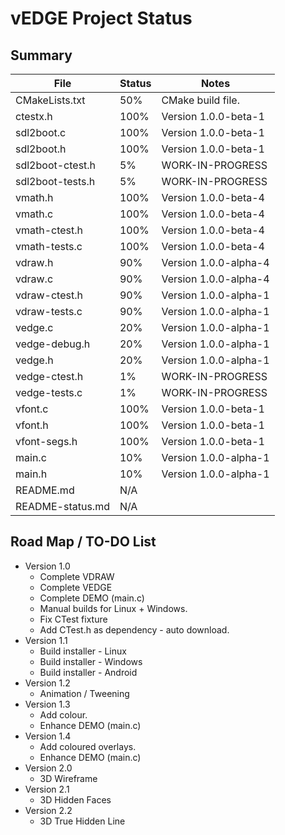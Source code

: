# vEDGE Project Status


## Summary

| File             | Status | Notes |
| ---------------- | ------ | -----------------------------------------------|
| CMakeLists.txt   |  50%   | CMake build file. |
| ctestx.h         | 100%   | Version 1.0.0-beta-1 |
| sdl2boot.c       | 100%   | Version 1.0.0-beta-1 |
| sdl2boot.h       | 100%   | Version 1.0.0-beta-1 |
| sdl2boot-ctest.h |   5%   | WORK-IN-PROGRESS |
| sdl2boot-tests.h |   5%   | WORK-IN-PROGRESS |
| vmath.h          | 100%   | Version 1.0.0-beta-4 |
| vmath.c          | 100%   | Version 1.0.0-beta-4 |
| vmath-ctest.h    | 100%   | Version 1.0.0-beta-4 |
| vmath-tests.c    | 100%   | Version 1.0.0-beta-4 |
| vdraw.h          |  90%   | Version 1.0.0-alpha-4 |
| vdraw.c          |  90%   | Version 1.0.0-alpha-4 |
| vdraw-ctest.h    |  90%   | Version 1.0.0-alpha-1 |
| vdraw-tests.c    |  90%   | Version 1.0.0-alpha-1 |
| vedge.c          |  20%   | Version 1.0.0-alpha-1 |
| vedge-debug.h    |  20%   | Version 1.0.0-alpha-1 |
| vedge.h          |  20%   | Version 1.0.0-alpha-1 |
| vedge-ctest.h    |   1%   | WORK-IN-PROGRESS |
| vedge-tests.c    |   1%   | WORK-IN-PROGRESS |
| vfont.c          | 100%   | Version 1.0.0-beta-1 |
| vfont.h          | 100%   | Version 1.0.0-beta-1 |
| vfont-segs.h     | 100%   | Version 1.0.0-beta-1 |
| main.c           |  10%   | Version 1.0.0-alpha-1 |
| main.h           |  10%   | Version 1.0.0-alpha-1 |
| README.md        | N/A    | |
| README-status.md | N/A    | |


## Road Map / TO-DO List

 * Version 1.0
   * Complete VDRAW
   * Complete VEDGE
   * Complete DEMO (main.c)
   * Manual builds for Linux + Windows.
   * Fix CTest fixture
   * Add CTest.h as dependency - auto download.
 * Version 1.1
   * Build installer - Linux
   * Build installer - Windows
   * Build installer - Android
 * Version 1.2
   * Animation / Tweening
 * Version 1.3
   * Add colour.
   * Enhance DEMO (main.c)
 * Version 1.4
   * Add coloured overlays.
   * Enhance DEMO (main.c)
 * Version 2.0
   * 3D Wireframe
 * Version 2.1
   * 3D Hidden Faces
 * Version 2.2
    * 3D True Hidden Line
